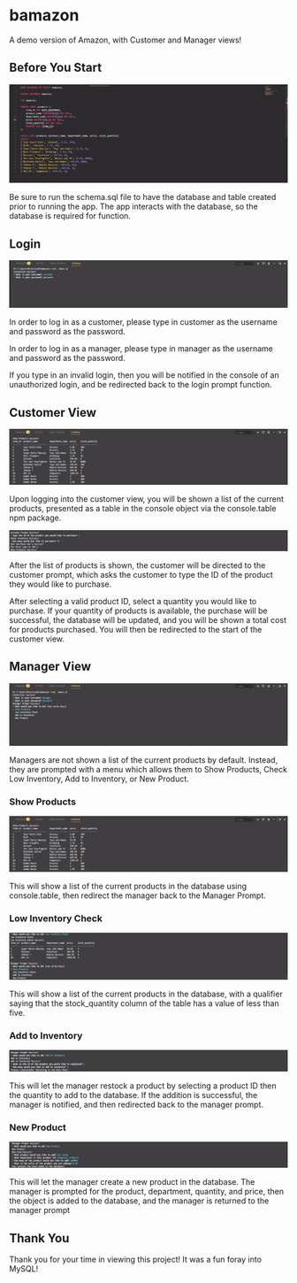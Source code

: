 # bamazon

A demo version of Amazon, with Customer and Manager views!

## Before You Start

![schema](https://github.com/Sonic12040/bamazon/blob/master/assets/readme/schema.png)

Be sure to run the schema.sql file to have the database and table created prior to running the app. The app interacts with the database, so the database is required for function.

## Login

![login](https://github.com/Sonic12040/bamazon/blob/master/assets/readme/login.png)

In order to log in as a customer, please type in customer as the username and password as the password.

In order to log in as a manager, please type in manager as the username and password as the password.

If you type in an invalid login, then you will be notified in the console of an unauthorized login, and be redirected back to the login prompt function.

## Customer View

![show products](https://github.com/Sonic12040/bamazon/blob/master/assets/readme/showProducts.png)

Upon logging into the customer view, you will be shown a list of the current products, presented as a table in the console object via the console.table npm package.

![purchase products](https://github.com/Sonic12040/bamazon/blob/master/assets/readme/productPurchase.png)

After the list of products is shown, the customer will be directed to the customer prompt, which asks the customer to type the ID of the product they would like to purchase.

After selecting a valid product ID, select a quantity you would like to purchase. If your quantity of products is available, the purchase will be successful, the database will be updated, and you will be shown a total cost for products purchased. You will then be redirected to the start of the customer view.

## Manager View

![manager prompt](https://github.com/Sonic12040/bamazon/blob/master/assets/readme/managerPrompt.png)

Managers are not shown a list of the current products by default. Instead, they are prompted with a menu which allows them to Show Products, Check Low Inventory, Add to Inventory, or New Product.

### Show Products

![show products](https://github.com/Sonic12040/bamazon/blob/master/assets/readme/showProducts.png)

This will show a list of the current products in the database using console.table, then redirect the manager back to the Manager Prompt.

### Low Inventory Check

![low inventory](https://github.com/Sonic12040/bamazon/blob/master/assets/readme/lowInventory.png)

This will show a list of the current products in the database, with a qualifier saying that the stock_quantity column of the table has a value of less than five.

### Add to Inventory

![add to inventory](https://github.com/Sonic12040/bamazon/blob/master/assets/readme/addToInventory.png)

This will let the manager restock a product by selecting a product ID then the quantity to add to the database. If the addition is successful, the manager is notified, and then redirected back to the manager prompt.

### New Product

![new product](https://github.com/Sonic12040/bamazon/blob/master/assets/readme/newProduct.png)

This will let the manager create a new product in the database. The manager is prompted for the product, department, quantity, and price, then the object is added to the database, and the manager is returned to the manager prompt


## Thank You

Thank you for your time in viewing this project! It was a fun foray into MySQL!